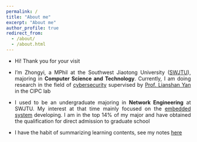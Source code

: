 ```yaml
---
permalink: /
title: "About me"
excerpt: "About me"
author_profile: true
redirect_from: 
  - /about/
  - /about.html
---
```

<!-- * To be more specific, my current research interest is in **Anomaly Detection** and **Wireless Communication Security** -->
<style>body{text-align: justify}</style>
 
* Hi! Thank you for your visit

* I’m Zhongyi, a MPhil at the Southwest Jiaotong University ([SWJTU](https://en.wikipedia.org/wiki/Southwest_Jiaotong_University)), majoring in **Computer Science and Technology**. Currently, I am doing research in the field of <u>cybersecurity</u> supervised by [Prof. Lianshan Yan](https://scholar.google.com/citations?hl=en&user=2ciZC4EAAAAJ) in the CIPC lab

* I used to be an undergraduate majoring in **Network Engineering** at SWJTU. My interest at that time mainly focused on the <u>embedded system</u> developing. I am in the top 14% of my major and have obtained the qualification for direct admission to graduate school

* I have the habit of summarizing learning contents, see my notes [here](/notes)
